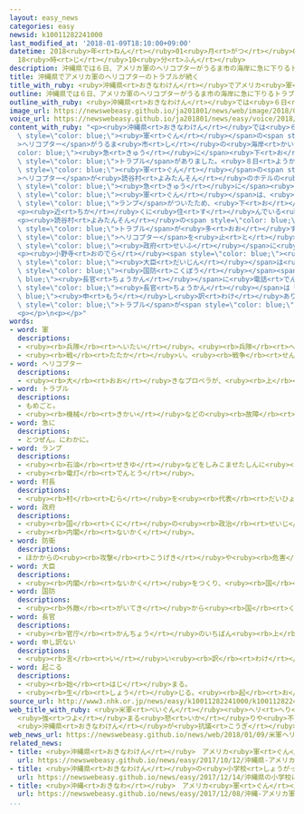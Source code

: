 ```yaml
---
layout: easy_news
categories: easy
newsid: k10011282241000
last_modified_at: '2018-01-09T18:10:00+09:00'
datetime: 2018<ruby>年<rt>ねん</rt></ruby>01<ruby>月<rt>がつ</rt></ruby>09<ruby>日<rt>にち</rt></ruby>
  18<ruby>時<rt>じ</rt></ruby>10<ruby>分<rt>ふん</rt></ruby>
description: 沖縄県では６日、アメリカ軍のヘリコプターがうるま市の海岸に急に下りるトラブルがありました。
title: 沖縄県でアメリカ軍のヘリコプターのトラブルが続く
title_with_ruby: <ruby>沖縄県<rt>おきなわけん</rt></ruby>でアメリカ<ruby>軍<rt>ぐん</rt></ruby>のヘリコプターのトラブルが<ruby>続<rt>つづ</rt></ruby>く
outline: 沖縄県では６日、アメリカ軍のヘリコプターがうるま市の海岸に急に下りるトラブルがありました。
outline_with_ruby: <ruby>沖縄県<rt>おきなわけん</rt></ruby>では<ruby>６日<rt>むいか</rt></ruby>、アメリカ<ruby>軍<rt>ぐん</rt></ruby>のヘリコプターがうるま<ruby>市<rt>し</rt></ruby>の<ruby>海岸<rt>かいがん</rt></ruby>に<ruby>急<rt>きゅう</rt></ruby>に<ruby>下<rt>お</rt></ruby>りるトラブルがありました。
image_url: https://newswebeasy.github.io/ja201801/news/web/image/2018/01/09/K10011282241_1801090103_1801090450_01_02.jpg
voice_url: https://newswebeasy.github.io/ja201801/news/easy/voice/2018/01/09/k10011282241000.mp3
content_with_ruby: "<p><ruby>沖縄県<rt>おきなわけん</rt></ruby>では<ruby>６日<rt>むいか</rt></ruby>、アメリカ<span\
  \ style=\"color: blue;\"><ruby>軍<rt>ぐん</rt></ruby></span>の<span style=\"color: blue;\"\
  >ヘリコプター</span>がうるま<ruby>市<rt>し</rt></ruby>の<ruby>海岸<rt>かいがん</rt></ruby>に<span style=\"\
  color: blue;\"><ruby>急<rt>きゅう</rt></ruby>に</span><ruby>下<rt>お</rt></ruby>りる<span\
  \ style=\"color: blue;\">トラブル</span>がありました。<ruby>８日<rt>ようか</rt></ruby>にも、アメリカ<span\
  \ style=\"color: blue;\"><ruby>軍<rt>ぐん</rt></ruby></span>の<span style=\"color: blue;\"\
  >ヘリコプター</span>が<ruby>読谷村<rt>よみたんそん</rt></ruby>のホテルの<ruby>近<rt>ちか</rt></ruby>くに<span\
  \ style=\"color: blue;\"><ruby>急<rt>きゅう</rt></ruby>に</span><ruby>下<rt>お</rt></ruby>りました。アメリカ<span\
  \ style=\"color: blue;\"><ruby>軍<rt>ぐん</rt></ruby></span>は、<ruby>故障<rt>こしょう</rt></ruby>などを<ruby>知<rt>し</rt></ruby>らせる<span\
  \ style=\"color: blue;\">ランプ</span>がついたため、<ruby>下<rt>お</rt></ruby>りたと<ruby>説明<rt>せつめい</rt></ruby>しています。けがをした<ruby>人<rt>ひと</rt></ruby>はいませんでした。</p>\n\
  <p><ruby>近<rt>ちか</rt></ruby>くに<ruby>住<rt>す</rt></ruby>んでいる<ruby>人<rt>ひと</rt></ruby>は、「<ruby>自分<rt>じぶん</rt></ruby>の<ruby>家<rt>いえ</rt></ruby>にも<ruby>落<rt>お</rt></ruby>ちてくるかもしれないと<ruby>思<rt>おも</rt></ruby>いました」と<ruby>心配<rt>しんぱい</rt></ruby>していました。</p>\n\
  <p><ruby>読谷村<rt>よみたんそん</rt></ruby>の<span style=\"color: blue;\"><ruby>村長<rt>そんちょう</rt></ruby></span>は<ruby>９日<rt>ここのか</rt></ruby>、「<span\
  \ style=\"color: blue;\">トラブル</span>が<ruby>多<rt>おお</rt></ruby>すぎると<ruby>思<rt>おも</rt></ruby>います。<ruby>原因<rt>げんいん</rt></ruby>がはっきりわかるまで、<span\
  \ style=\"color: blue;\">ヘリコプター</span>を<ruby>止<rt>と</rt></ruby>めてください」と<ruby>日本<rt>にっぽん</rt></ruby>の<span\
  \ style=\"color: blue;\"><ruby>政府<rt>せいふ</rt></ruby></span>に<ruby>言<rt>い</rt></ruby>いました。</p>\n\
  <p><ruby>小野寺<rt>おのでら</rt></ruby><span style=\"color: blue;\"><ruby>防衛<rt>ぼうえい</rt></ruby></span><span\
  \ style=\"color: blue;\"><ruby>大臣<rt>だいじん</rt></ruby></span>は<ruby>９日<rt>ここのか</rt></ruby>、アメリカのマティス<span\
  \ style=\"color: blue;\"><ruby>国防<rt>こくぼう</rt></ruby></span><span style=\"color:\
  \ blue;\"><ruby>長官<rt>ちょうかん</rt></ruby></span>に<ruby>電話<rt>でんわ</rt></ruby>をしました。マティス<span\
  \ style=\"color: blue;\"><ruby>長官<rt>ちょうかん</rt></ruby></span>は「<span style=\"color:\
  \ blue;\"><ruby>申<rt>もう</rt></ruby>し<ruby>訳<rt>わけ</rt></ruby>ありません</span>」と<ruby>謝<rt>あやま</rt></ruby>って、<span\
  \ style=\"color: blue;\">トラブル</span>が<span style=\"color: blue;\"><ruby>起<rt>お</rt></ruby>こら</span>ないようにすると<ruby>言<rt>い</rt></ruby>いました。</p>\n\
  <p></p>\n<p></p>"
words:
- word: 軍
  descriptions:
  - <ruby><rb>兵隊</rb><rt>へいたい</rt></ruby>。<ruby><rb>兵隊</rb><rt>へいたい</rt></ruby>の<ruby><rb>集</rb><rt>あつ</rt></ruby>まり。
  - <ruby><rb>戦</rb><rt>たたか</rt></ruby>い。<ruby><rb>戦争</rb><rt>せんそう</rt></ruby>。
- word: ヘリコプター
  descriptions:
  - <ruby><rb>大</rb><rt>おお</rt></ruby>きなプロペラが、<ruby><rb>上</rb><rt>うえ</rt></ruby>に<ruby><rb>取</rb><rt>と</rt></ruby>りつけてあり、まっすぐ<ruby><rb>上</rb><rt>うえ</rt></ruby>に<ruby><rb>飛</rb><rt>と</rt></ruby>び<ruby><rb>上</rb><rt>あ</rt></ruby>がったり、<ruby><rb>空中</rb><rt>くうちゅう</rt></ruby>にとまったりできる<ruby><rb>航空機</rb><rt>こうくうき</rt></ruby>。ヘリ。
- word: トラブル
  descriptions:
  - もめごと。
  - <ruby><rb>機械</rb><rt>きかい</rt></ruby>などの<ruby><rb>故障</rb><rt>こしょう</rt></ruby>。
- word: 急に
  descriptions:
  - とつぜん。にわかに。
- word: ランプ
  descriptions:
  - <ruby><rb>石油</rb><rt>せきゆ</rt></ruby>などをしみこませたしんに<ruby><rb>火</rb><rt>ひ</rt></ruby>をつけて<ruby><rb>使</rb><rt>つか</rt></ruby>う<ruby><rb>明</rb><rt>あ</rt></ruby>かり。
  - <ruby><rb>電灯</rb><rt>でんとう</rt></ruby>。
- word: 村長
  descriptions:
  - <ruby><rb>村</rb><rt>むら</rt></ruby>を<ruby><rb>代表</rb><rt>だいひょう</rt></ruby>し、<ruby><rb>村</rb><rt>むら</rt></ruby>の<ruby><rb>政治</rb><rt>せいじ</rt></ruby>を<ruby><rb>行</rb><rt>おこな</rt></ruby>う<ruby><rb>人</rb><rt>ひと</rt></ruby>。
- word: 政府
  descriptions:
  - <ruby><rb>国</rb><rt>くに</rt></ruby>の<ruby><rb>政治</rb><rt>せいじ</rt></ruby>を<ruby><rb>行</rb><rt>おこな</rt></ruby>うところ。
  - <ruby><rb>内閣</rb><rt>ないかく</rt></ruby>。
- word: 防衛
  descriptions:
  - ほかからの<ruby><rb>攻撃</rb><rt>こうげき</rt></ruby>や<ruby><rb>危害</rb><rt>きがい</rt></ruby>を<ruby><rb>防</rb><rt>ふせ</rt></ruby>ぎ<ruby><rb>守</rb><rt>まも</rt></ruby>ること。
- word: 大臣
  descriptions:
  - <ruby><rb>内閣</rb><rt>ないかく</rt></ruby>をつくり、<ruby><rb>国</rb><rt>くに</rt></ruby>の<ruby><rb>政治</rb><rt>せいじ</rt></ruby>で、もっとも<ruby><rb>責任</rb><rt>せきにん</rt></ruby>のある<ruby><rb>人</rb><rt>ひと</rt></ruby>。<ruby><rb>総理大臣</rb><rt>そうりだいじん</rt></ruby>と<ruby><rb>国務大臣</rb><rt>こくむだいじん</rt></ruby>とがある。
- word: 国防
  descriptions:
  - <ruby><rb>外敵</rb><rt>がいてき</rt></ruby>から<ruby><rb>国</rb><rt>くに</rt></ruby>を<ruby><rb>守</rb><rt>まも</rt></ruby>ること。<ruby><rb>国</rb><rt>くに</rt></ruby>の<ruby><rb>守</rb><rt>まも</rt></ruby>り。
- word: 長官
  descriptions:
  - <ruby><rb>官庁</rb><rt>かんちょう</rt></ruby>のいちばん<ruby><rb>上</rb><rt>うえ</rt></ruby>の<ruby><rb>役目</rb><rt>やくめ</rt></ruby>。また、その<ruby><rb>役目</rb><rt>やくめ</rt></ruby>の<ruby><rb>人</rb><rt>ひと</rt></ruby>。<ruby><rb>次官</rb><rt>じかん</rt></ruby>の<ruby><rb>上</rb><rt>うえ</rt></ruby>。
- word: 申し訳ない
  descriptions:
  - <ruby><rb>言</rb><rt>い</rt></ruby>い<ruby><rb>訳</rb><rt>わけ</rt></ruby>ができない。<ruby><rb>大変</rb><rt>たいへん</rt></ruby>すまない。
- word: 起こる
  descriptions:
  - <ruby><rb>始</rb><rt>はじ</rt></ruby>まる。
  - <ruby><rb>生</rb><rt>しょう</rt></ruby>じる。<ruby><rb>起</rb><rt>お</rt></ruby>きる。
source_url: http://www3.nhk.or.jp/news/easy/k10011282241000/k10011282241000.html
web_title_with_ruby: <ruby>米軍<rt>べいぐん</rt></ruby><ruby>ヘリ<rt>へり</rt></ruby><ruby>緊急<rt>きんきゅう</rt></ruby><ruby>着陸<rt>ちゃくりく</rt></ruby>
  <ruby>強<rt>つよ</rt></ruby>まる<ruby>怒<rt>いか</rt></ruby>りや<ruby>不安<rt>ふあん</rt></ruby>の<ruby>声<rt>こえ</rt></ruby>
  <ruby>沖縄県<rt>おきなわけん</rt></ruby>が<ruby>抗議<rt>こうぎ</rt></ruby>へ
web_news_url: https://newswebeasy.github.io/news/web/2018/01/09/米軍ヘリ緊急着陸-強まる怒りや不安の声-沖縄県が抗議へ
related_news:
- title: <ruby>沖縄県<rt>おきなわけん</rt></ruby>　アメリカ<ruby>軍<rt>ぐん</rt></ruby>のヘリコプターが<ruby>訓練<rt>くんれん</rt></ruby>をしていて<ruby>火事<rt>かじ</rt></ruby>
  url: https://newswebeasy.github.io/news/easy/2017/10/12/沖縄県-アメリカ軍のヘリコプターが訓練をしていて火事
- title: <ruby>沖縄県<rt>おきなわけん</rt></ruby>の<ruby>小学校<rt>しょうがっこう</rt></ruby>にアメリカ<ruby>軍<rt>ぐん</rt></ruby>のヘリコプターから<ruby>窓<rt>まど</rt></ruby>が<ruby>落<rt>お</rt></ruby>ちる
  url: https://newswebeasy.github.io/news/easy/2017/12/14/沖縄県の小学校にアメリカ軍のヘリコプターから窓が落ちる
- title: <ruby>沖縄<rt>おきなわ</rt></ruby>　アメリカ<ruby>軍<rt>ぐん</rt></ruby>のヘリコプターから<ruby>保育園<rt>ほいくえん</rt></ruby>に<ruby>何<rt>なに</rt></ruby>かが<ruby>落<rt>お</rt></ruby>ちる
  url: https://newswebeasy.github.io/news/easy/2017/12/08/沖縄-アメリカ軍のヘリコプターから保育園に何かが落ちる
...
```

